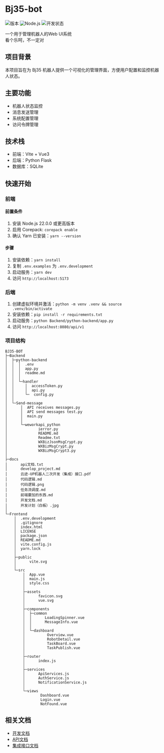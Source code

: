# Bj35-bot

![版本](https://img.shields.io/badge/版本-0.1.0--alpha-blue)
![Node.js](https://img.shields.io/badge/Node.js-v16+-green)
![开发状态](https://img.shields.io/badge/状态-开发中-yellow)

一个用于管理机器人的Web UI系统  
看个乐呵，不一定对

## 项目背景

本项目旨在为 Bj35 机器人提供一个可视化的管理界面，方便用户配置和监控机器人状态。

## 主要功能

- 机器人状态监控
- 消息发送管理
- 系统配置管理
- 访问令牌管理

## 技术栈

- 前端：Vite + Vue3
- 后端：Python Flask
- 数据库：SQLite

## 快速开始

### 前端

#### 前置条件

1. 安装 Node.js 22.0.0 或更高版本
2. 启用 Corepack: `corepack enable`
3. 确认 Yarn 已安装：`yarn --version`

#### 步骤

1. 安装依赖：`yarn install`
2. 复制 `.env.examples` 为 `.env.development`
3. 启动服务：`yarn dev`
4. 访问 `http://localhost:5173`

### 后端

1. 创建虚拟环境并激活：`python -m venv .venv && source .venv/bin/activate`
2. 安装依赖：`pip install -r requirements.txt`
3. 启动服务：`python Backend/python-backend/app.py`
4. 访问 `http://localhost:8080/api/v1`

### 项目结构
```
BJ35-BOT
├─Backend
│  ├─python-backend
│  │  │  .env
│  │  │  app.py
│  │  │  readme.md
│  │  │  
│  │  └─handler
│  │     │  accessToken.py
│  │     │  api.py
│  │     └─  config.py
│  │          
│  └─Send-message
│      │  API receives messages.py
│      │  API send messages test.py
│      │  main.py
│      │  
│      └─weworkapi_python
│              ierror.py
│              README.md
│              Readme.txt
│              WXBizJsonMsgCrypt.py
│              WXBizMsgCrypt.py
│              WXBizMsgCrypt3.py
│              
├─docs
│      api文档.txt
│      develop_project.md
│      云迹-UP机器人二次开发（集成）接口.pdf
│      代码逻辑.md
│      代码逻辑.png
│      任务流调度.md
│      前端要加的东西.md
│      开发文档.md
│      开发计划（白板）.jpg
│      
└─Frontend
    │  .env.development
    │  .gitignore
    │  index.html
    │  LICENSE
    │  package.json
    │  README.md
    │  vite.config.js
    │  yarn.lock
    │    
    ├─public
    │      vite.svg
    │      
    └─src
        │  App.vue
        │  main.js
        │  style.css
        │  
        ├─assets
        │      favicon.svg
        │      vue.svg
        │      
        ├─components
        │  ├─common
        │  │      LoadingSpinner.vue
        │  │      MessageInfo.vue
        │  │      
        │  └─dashboard
        │          Overview.vue
        │          RobotDetail.vue
        │          TaskBoard.vue
        │          TaskPublish.vue
        │          
        ├─router
        │      index.js
        │      
        ├─services
        │      ApiServices.js
        │      AuthService.js
        │      NotificationService.js
        │      
        └─views
                Dashboard.vue
                Login.vue
                NotFound.vue
```

## 相关文档

- [开发文档](docs/开发文档.md)
- [API文档](docs/api文档.txt)
- [集成接口文档](docs/云迹-UP机器人二次开发（集成）接口.pdf)
